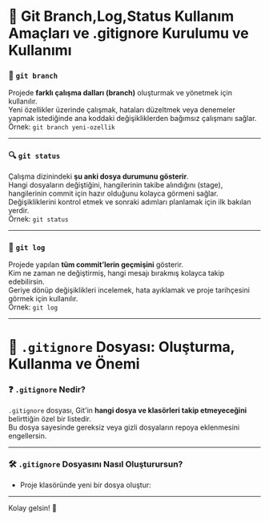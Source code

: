 # 🌿 Git Branch,Log,Status Kullanım Amaçları ve .gitignore Kurulumu ve Kullanımı

### 🔀 `git branch`  
Projede **farklı çalışma dalları (branch)** oluşturmak ve yönetmek için kullanılır.  
Yeni özellikler üzerinde çalışmak, hataları düzeltmek veya denemeler yapmak istediğinde ana koddaki değişikliklerden bağımsız çalışmanı sağlar.  
Örnek: `git branch yeni-ozellik`

---

### 🔍 `git status`  
Çalışma dizinindeki **şu anki dosya durumunu gösterir**.  
Hangi dosyaların değiştiğini, hangilerinin takibe alındığını (stage), hangilerinin commit için hazır olduğunu kolayca görmeni sağlar.  
Değişikliklerini kontrol etmek ve sonraki adımları planlamak için ilk bakılan yerdir.  
Örnek: `git status`

---

### 📜 `git log`  
Projede yapılan **tüm commit’lerin geçmişini** gösterir.  
Kim ne zaman ne değiştirmiş, hangi mesajı bırakmış kolayca takip edebilirsin.  
Geriye dönüp değişiklikleri incelemek, hata ayıklamak ve proje tarihçesini görmek için kullanılır.  
Örnek: `git log`

---

# 🚫 `.gitignore` Dosyası: Oluşturma, Kullanma ve Önemi

### ❓ `.gitignore` Nedir?  
`.gitignore` dosyası, Git'in **hangi dosya ve klasörleri takip etmeyeceğini** belirttiğin özel bir listedir.  
Bu dosya sayesinde gereksiz veya gizli dosyaların repoya eklenmesini engellersin.

---

### 🛠️ `.gitignore` Dosyasını Nasıl Oluşturursun?  
- Proje klasöründe yeni bir dosya oluştur:  

---

Kolay gelsin! 🚀